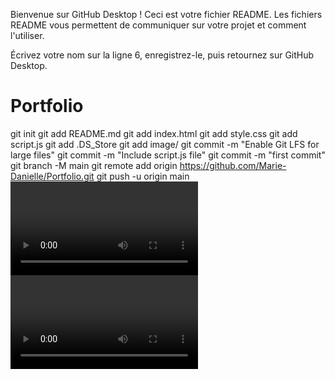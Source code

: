 Bienvenue sur GitHub Desktop !
Ceci est votre fichier README. Les fichiers README vous permettent de communiquer sur votre projet et comment l'utiliser.

Écrivez votre nom sur la ligne 6, enregistrez-le, puis retournez sur GitHub Desktop.
# Portfolio

git init
git add README.md
git add index.html
git add style.css
git add script.js
git add .DS_Store
git add image/
git commit -m "Enable Git LFS for large files"
git commit -m "Include script.js file"
git commit -m "first commit"
git branch -M main
git remote add origin https://github.com/Marie-Danielle/Portfolio.git
git push -u origin main
<video controls src="image/Blog/Brandy Melville reportage com.mp4" title="Title"></video>
<video controls src="image/Blog/Sérisphere 13 Reasons Why com.mp4" title="Title"></video>